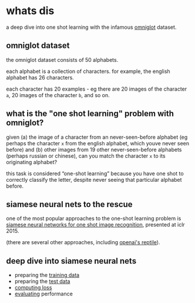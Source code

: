 # whats dis
a deep dive into one shot learning with the infamous [omniglot](https://github.com/brendenlake/omniglot) dataset.

## omniglot dataset
the omniglot dataset consists of 50 alphabets. 

each alphabet is a collection of characters. for example, the english alphabet has 26 characters. 

each character has 20 examples - eg there are 20 images of the character `a`, 20 images of the character `b`, and so on.

## what is the "one shot learning" problem with omniglot?
given (a) the image of a character from an never-seen-before alphabet (eg perhaps the character `x` from the english alphabet, which youve never seen before) and (b) other images from 19 other never-seen-before alphabets (perhaps russian or chinese), can you match the character `x` to its originating alphabet?

this task is considered “one-shot learning” because you have one shot to correctly classify the letter, despite never seeing that particular alphabet before.

## siamese neural nets to the rescue
one of the most popular approaches to the one-shot learning problem is [siamese neural networks for one shot image recognition](https://www.cs.cmu.edu/~rsalakhu/papers/oneshot1.pdf), presented at iclr 2015.

(there are several other approaches, including [openai's reptile](https://arxiv.org/abs/1803.02999)).

## deep dive into siamese neural nets
* preparing the [training data](https://github.com/mynameisvinn/omniglot/blob/master/preparing_data.md)
* preparing the [test data](https://github.com/mynameisvinn/omniglot/blob/master/preparing_testdata.md)
* [computing loss](https://github.com/mynameisvinn/paper-omniglot/blob/master/loss.md)
* [evaluating](https://github.com/mynameisvinn/omniglot/blob/master/evaluation.md) performance